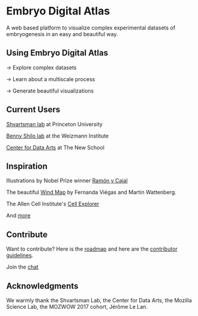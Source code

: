 # Embryo Digital Atlas

A web based platform to visualize complex experimental datasets of embryogenesis in an easy and beautiful way.

## Using Embryo Digital Atlas

-> Explore complex datasets

-> Learn about a multiscale process

-> Generate beautiful visualizations

## Current Users

[Shvartsman lab](http://shvartsmanlab.com/) at Princeton University

[Benny Shilo lab](http://shilolabweb.weizmann.ac.il/) at the Weizmann Institute

[Center for Data Arts](http://www.newschool.edu/center-for-data-arts/) at The New School

## Inspiration

Illustrations by Nobel Prize winner [Ramón y Cajal](https://www.newscientist.com/article/mg23331090-100-early-sketches-of-the-brain-show-ramn-y-cajals-artistic-genius/)

The beautiful [Wind Map](http://hint.fm/wind/) by Fernanda Viégas and Martin Wattenberg.

The Allen Cell Institute's [Cell Explorer](http://www.allencell.org/)

And [more](https://paulcinq.wordpress.com/about/data-driven-visualizations-of-embryogenesis/)

## Contribute

Want to contribute? Here is the [roadmap](https://github.com/paulvill/paulvill.github.io/issues/3) and here are the [contributor guidelines](CONTRIBUTING.md).

Join the [chat](https://gitter.im/embryo-digital-atlas/Lobby)

## Acknowledgments

We warmly thank the Shvartsman Lab, the Center for Data Arts, the Mozilla Science Lab, the MOZWOW 2017 cohort, Jérôme Le Lan.
